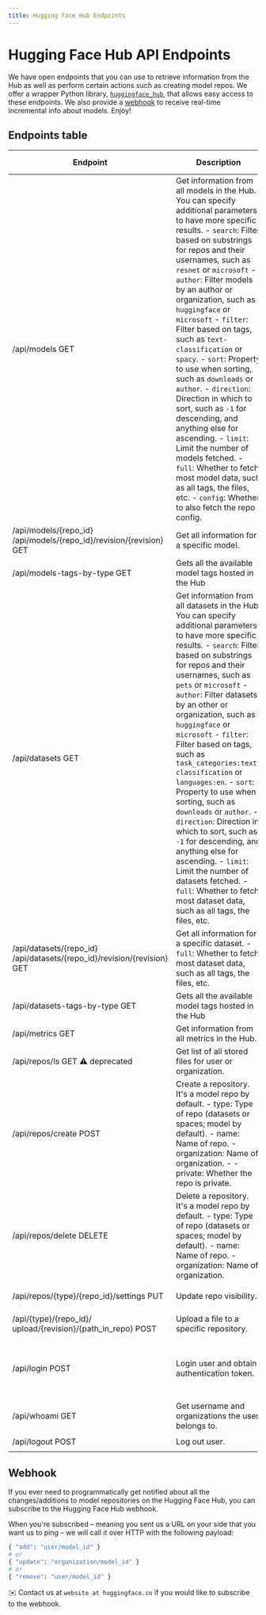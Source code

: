 ```yaml
---
title: Hugging Face Hub Endpoints
---
```


# Hugging Face Hub API Endpoints


We have open endpoints that you can use to retrieve information from the Hub as well as perform certain actions such as creating model repos. We offer a wrapper Python library, [`huggingface_hub`](https://github.com/huggingface/huggingface_hub), that allows easy access to these endpoints. We also provide a [webhook](#webhook) to receive real-time incremental info about models. Enjoy!


## Endpoints table

| Endpoint                                                                     | Description                                                                                                                                                                                                                                                                                                                                                                                                                                                                                                                                                                                                                                                                                                                                                            | `huggingface_hub` root methods         | Payload                                                                                                                                                               |                                                     |
|------------------------------------------------------------------------------|------------------------------------------------------------------------------------------------------------------------------------------------------------------------------------------------------------------------------------------------------------------------------------------------------------------------------------------------------------------------------------------------------------------------------------------------------------------------------------------------------------------------------------------------------------------------------------------------------------------------------------------------------------------------------------------------------------------------------------------------------------------------|----------------------------------------|-----------------------------------------------------------------------------------------------------------------------------------------------------------------------|-----------------------------------------------------|
| /api/models     GET                                                          | Get information from all models in the Hub. You can specify additional parameters to have more specific results.   - `search`: Filter based on substrings for repos and their usernames, such as `resnet` or `microsoft` - `author`: Filter models by an author or organization, such as `huggingface` or `microsoft` - `filter`: Filter based on tags, such as `text-classification` or `spacy`. - `sort`: Property to use when sorting, such as `downloads` or `author`.  - `direction`: Direction in which to sort, such as `-1` for descending, and anything else for ascending. - `limit`: Limit the number of models fetched.  - `full`: Whether to fetch most model data, such as all tags, the files, etc.  - `config`: Whether to also fetch the repo config. | `list_models()`                        | ```params= {   "search":"search", "author":"author", "filter":"filter", "sort":"sort", "direction":"direction", "limit":"limit", "full":"full", "config":"config"}``` |                                                     |
| /api/models/{repo_id}   /api/models/{repo_id}/revision/{revision}    GET     | Get all information for a specific model.                                                                                                                                                                                                                                                                                                                                                                                                                                                                                                                                                                                                                                                                                                                              | `model_info(repo_id, revision)`        | ```headers = { "authorization" :  "Bearer $token" }```                                                                                                                |                                                     |
| /api/models-tags-by-type   GET                                               | Gets all the available model tags hosted in the Hub                                                                                                                                                                                                                                                                                                                                                                                                                                                                                                                                                                                                                                                                                                                    | `get_model_tags()`                     |                                                                                                                                                                       |                                                     |
| /api/datasets     GET                                                        | Get information from all datasets in the Hub.  You can specify additional parameters to have more specific results. - `search`: Filter based on substrings for repos and their usernames, such as `pets` or `microsoft`   - `author`: Filter datasets by an other or organization, such as `huggingface` or `microsoft` - `filter`: Filter based on tags, such as `task_categories:text-classification` or `languages:en`. - `sort`: Property to use when sorting, such as `downloads` or `author`. - `direction`: Direction in which to sort, such as `-1` for descending, and anything else for ascending. - `limit`: Limit the number of datasets fetched.  - `full`: Whether to fetch most dataset data, such as all tags, the files, etc.                         | `list_datasets()`                      | ```params= {   "search":"search", "author":"author", "filter":"filter", "sort":"sort", "direction":"direction", "limit":"limit", "full":"full", "config":"config"}``` |                                                     |
| /api/datasets/{repo_id}   /api/datasets/{repo_id}/revision/{revision}    GET | Get all information for a specific dataset.   - `full`: Whether to fetch most dataset data, such as all tags, the files, etc.                                                                                                                                                                                                                                                                                                                                                                                                                                                                                                                                                                                                                                          | `dataset_info(repo_id, revision)`      | ```headers = { "authorization" :  "Bearer $token", "full" : "full"  }```                                                                                              |                                                     |
| /api/datasets-tags-by-type   GET                                             | Gets all the available model tags hosted in the Hub                                                                                                                                                                                                                                                                                                                                                                                                                                                                                                                                                                                                                                                                                                                    | `get_dataset_tags()`                   |                                                                                                                                                                       |                                                     |
| /api/metrics     GET                                                         | Get information from all metrics in the Hub.                                                                                                                                                                                                                                                                                                                                                                                                                                                                                                                                                                                                                                                                                                                           | `list_metrics()`                       |                                                                                                                                                                       |                                                     |
| /api/repos/ls    GET    ⚠️ deprecated                                         | Get list of all stored files for user or organization.                                                                                                                                                                                                                                                                                                                                                                                                                                                                                                                                                                                                                                                                                                                 | `list_repos_objs(token, organization)` | ```headers = { "authorization" :  "Bearer $token" }```  ```params= {   "organization":"organization"}```                                                              |                                                     |
| /api/repos/create     POST                                                   | Create a repository. It's a model repo by default.   -         type: Type of repo (datasets or spaces; model by default).   - name: Name of repo.   - organization: Name of organization. -   - private: Whether the repo is private.                                                                                                                                                                                                                                                                                                                                                                                                                                                                                                                                  | `create_repo()`                        | ```headers = { authorization :  "Bearer $token" }```  ```json= {"type":"type", "name":"name", "organization":"organization", "private":"private"}```                  |                                                     |
| /api/repos/delete    DELETE                                                  | Delete a repository. It's a model repo by default.   -         type: Type of repo (datasets or spaces; model by default).   - name: Name of repo.   - organization: Name of organization.                                                                                                                                                                                                                                                                                                                                                                                                                                                                                                                                                                              | `delete_repo()`                        | ```headers = { "authorization" :  "Bearer $token" }```  ```json= {"type":"type", "name":"name", "organization":"organization"}```                                     |                                                     |
| /api/repos/{type}/{repo_id}/settings   PUT                                   | Update repo visibility.                                                                                                                                                                                                                                                                                                                                                                                                                                                                                                                                                                                                                                                                                                                                                | `update_repo_visibility()`             | ```headers = { "authorization" :  "Bearer $token" }```  ```json= {"private":"private"}```                                                                             |                                                     |
| /api/{type}/{repo_id}/    upload/{revision}/{path_in_repo}    POST           | Upload a file to a specific repository.                                                                                                                                                                                                                                                                                                                                                                                                                                                                                                                                                                                                                                                                                                                                | `upload_file()`                        | ```headers = { "authorization" :  "Bearer $token" }```  ```"data"="bytestream"```                                                                                     |                                                     |
| /api/login    POST                                                           | Login user and obtain authentication token.                                                                                                                                                                                                                                                                                                                                                                                                                                                                                                                                                                                                                                                                                                                            | `login(username, password)`            | ```json = { "username" :  "username", "password": "password" }```                                                                                                     | Get username and organizations the user belongs to. |
| /api/whoami    GET                                                           | Get username and organizations the user belongs to.                                                                                                                                                                                                                                                                                                                                                                                                                                                                                                                                                                                                                                                                                                                    | `whoami(token)`                        | ```headers = { "authorization" :  "Bearer $token" }```                                                                                                                |                                                     |
| /api/logout                    POST                                          | Log out user.                                                                                                                                                                                                                                                                                                                                                                                                                                                                                                                                                                                                                                                                                                                                                          | `logout(token)`                        | ```headers = { "authorization" :  "Bearer $token" }```                                                                                                                |                                                     |

## Webhook

If you ever need to programmatically get notified about all the changes/additions to model repositories on the Hugging Face Hub, you can subscribe to the Hugging Face Hub webhook.

When you're subscribed – meaning you sent us a URL on your side that you want us to ping – we will call it over HTTP with the following payload:

```python
{ "add": "user/model_id" }
# or
{ "update": "organization/model_id" }
# or
{ "remove": "user/model_id" }
```

✉️ Contact us at `website at huggingface.co` if you would like to subscribe to the webhook.
